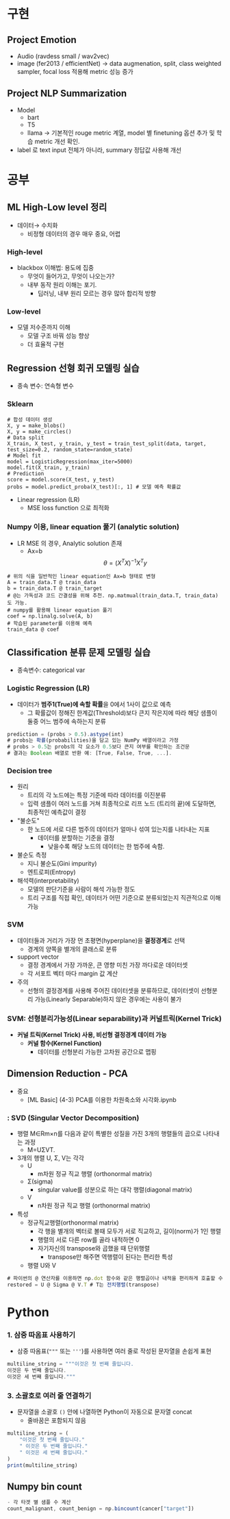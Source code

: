 # 구현
## Project Emotion
- Audio (ravdess small / wav2vec)
- image (fer2013 / efficientNet)
→ data augmenation, split, class weighted sampler, focal loss 적용해 metric 성능 증가 
## Project NLP Summarization
- Model
    - bart
    - T5
    - llama
→ 기본적인 rouge metric 계열, model 별 finetuning 옵션 추가 및 학습 metric 개선 확인.
- label 로 text input 전체가 아니라, summary 정답값 사용해 개선
# 공부
## ML High-Low level 정리
- 데이터→ 수치화
    - 비정형 데이터의 경우 매우 중요, 어렵
### High-level
- blackbox 이해법: 용도에 집중
    - 무엇이 들어가고, 무엇이 나오는가?
    - 내부 동작 원리 이해는 포기.
        - 딥러닝, 내부 원리 모르는 경우 많아 합리적 방향
### Low-level
- 모델 저수준까지 이해
    - 모델 구조 바꿔 성능 향상
    - 더 효율적 구현
## Regression 선형 회귀 모델링 실습
- 종속 변수: 연속형 변수
### Sklearn
```
# 합성 데이터 생성
X, y = make_blobs()
X, y = make_circles()
# Data split
X_train, X_test, y_train, y_test = train_test_split(data, target, test_size=0.2, random_state=random_state)
# Model fit
model = LogisticRegression(max_iter=5000)
model.fit(X_train, y_train)
# Prediction
score = model.score(X_test, y_test)
probs = model.predict_proba(X_test)[:, 1] # 모델 예측 확률값
```
- Linear regression (LR)
    - MSE loss function 으로 최적화
### Numpy 이용, linear equation 풀기 (analytic solution)
- LR MSE 의 경우, Analytic solution 존재
    - Ax=b
$$
\theta = \left( X^T X \right)^{-1} X^T y
$$
```
# 위의 식을 일반적인 linear equation인 Ax=b 형태로 변형
A = train_data.T @ train_data
b = train_data.T @ train_target
# @는 가독성과 코드 간결성을 위해 추천. np.matmual(train_data.T, train_data) 도 가능.
# numpy를 활용해 linear equation 풀기
coef = np.linalg.solve(A, b)
# 학습된 parameter를 이용해 예측
train_data @ coef
```
## Classification 분류 문제 모델링 실습
- 종속변수: categorical var
### Logistic Regression (LR)
- 데이터가 **범주1(True)에 속할 확률**을 0에서 1사이 값으로 예측
    - 그 확률값이 정해진 한계값(Threshold)보다 큰지 작은지에 따라 해당 샘플이 둘중 어느 범주에 속하는지 분류
```jsx
prediction = (probs > 0.5).astype(int)
# probs는 확률(probabilities)을 담고 있는 NumPy 배열이라고 가정
# probs > 0.5는 probs의 각 요소가 0.5보다 큰지 여부를 확인하는 조건문
# 결과는 Boolean 배열로 반환 예: [True, False, True, ...].
```
### Decision tree
- 원리
    - 트리의 각 노드에는 특정 기준에 따라 데이터를 이진분류
    - 입력 샘플이 여러 노드를 거쳐 최종적으로 리프 노드 (트리의 끝)에 도달하면, 최종적인 예측값이 결정
- "불순도"
    - 한 노드에 서로 다른 범주의 데이터가 얼마나 섞여 있는지를 나타내는 지표
        - 데이터를 분할하는 기준을 결정
            - 낮을수록 해당 노드의 데이터는 한 범주에 속함.
- 불순도 측정
    - 지니 불순도(Gini impurity)
    - 엔트로피(Entropy)
- 해석력(interpretability)
    - 모델의 판단기준을 사람이 해석 가능한 정도
    - 트리 구조를 직접 확인, 데이터가 어떤 기준으로 분류되었는지 직관적으로 이해 가능
### SVM
- 데이터들과 거리가 가장 먼 초평면(hyperplane)을 **결정경계**로 선택
    - 경계의 양쪽을 별개의 클래스로 분류
- support vector
    - 결정 경계에서 가장 가까운, 큰 영향 미친 가장 까다로운 데이터셋
    - 각 서포트 벡터 마다 margin 값 계산
- 주의
    - 선형의 결정경계를 사용해 주어진 데이터셋을 분류하므로, 데이터셋이 선형분리 가능(Linearly Separable)하지 않은 경우에는 사용이 불가
### **SVM: 선형분리가능성(Linear separability)과 커널트릭(Kernel Trick)**
- **커널 트릭(Kernel Trick) 사용, 비선형 결정경계 데이터 가능**
    - **커널 함수(Kernel Function)**
        - 데이터를 선형분리 가능한 고차원 공간으로 맵핑
## Dimension Reduction - PCA
- 중요
    - [ML Basic] (4-3) PCA를 이용한 차원축소와 시각화.ipynb
### : SVD (Singular Vector Decomposition)
- 행렬 M∈Rm×n를 다음과 같이 특별한 성질을 가진 3개의 행렬들의 곱으로 나타내는 과정
    - M=UΣVT.
- 3개의 행렬 U, Σ, V는 각각
    - U
        - m차원 정규 직교 행렬 (orthonormal matrix)
    - Σ(sigma)
        - singular value를 성분으로 하는 대각 행렬(diagonal matrix)
    - V
        - n차원 정규 직교 행렬 (orthonormal matrix)
- 특성
    - 정규직교행렬(orthonormal matrix)
        - 각 행을 별개의 벡터로 볼때 모두가 서로 직교하고, 길이(norm)가 1인 행렬
        - 행렬의 서로 다른 row를 골라 내적하면 0
        - 자기자신의 transpose와 곱했을 때 단위행렬
            - transpose만 해주면 역행렬이 된다는 편리한 특성
    - 행렬 U와 V
```jsx
# 파이썬의 @ 연산자를 이용하면 np.dot 함수와 같은 행렬곱이나 내적을 편리하게 호출할 수 있습니다.
restored = U @ Sigma @ V.T # T는 전치행렬(transpose)
```
# Python
### 1. **삼중 따옴표 사용하기**
- 삼중 따옴표(`"""` 또는 `'''`)를 사용하면 여러 줄로 작성된 문자열을 손쉽게 표현
```jsx
multiline_string = """이것은 첫 번째 줄입니다.
이것은 두 번째 줄입니다.
이것은 세 번째 줄입니다."""
```
### 3. **소괄호로 여러 줄 연결하기**
- 문자열을 소괄호 `()` 안에 나열하면 Python이 자동으로 문자열 concat
    - 줄바꿈은 포함되지 않음
```jsx
multiline_string = (
    "이것은 첫 번째 줄입니다."
    " 이것은 두 번째 줄입니다."
    " 이것은 세 번째 줄입니다."
)
print(multiline_string)
```
## Numpy bin count
```jsx
- 각 타겟 별 샘플 수 계산
count_malignant, count_benign = np.bincount(cancer["target"])
```